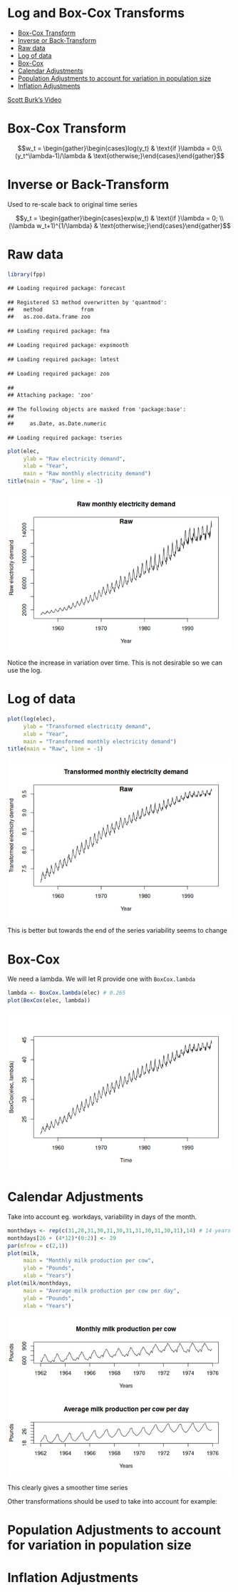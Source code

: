 Log and Box-Cox Transforms
================

- <a href="#box-cox-transform" id="toc-box-cox-transform">Box-Cox
  Transform</a>
- <a href="#inverse-or-back-transform"
  id="toc-inverse-or-back-transform">Inverse or Back-Transform</a>
- <a href="#raw-data" id="toc-raw-data">Raw data</a>
- <a href="#log-of-data" id="toc-log-of-data">Log of data</a>
- <a href="#box-cox" id="toc-box-cox">Box-Cox</a>
- <a href="#calendar-adjustments" id="toc-calendar-adjustments">Calendar
  Adjustments</a>
- <a
  href="#population-adjustments-to-account-for-variation-in-population-size"
  id="toc-population-adjustments-to-account-for-variation-in-population-size">Population
  Adjustments to account for variation in population size</a>
- <a href="#inflation-adjustments"
  id="toc-inflation-adjustments">Inflation Adjustments</a>

[Scott Burk’s
Video](https://www.youtube.com/watch?v=HzjolWoxjPI&list=PLX-TyAzMwGs-I3i5uiCin37VFMSy4c50F&index=4)

# Box-Cox Transform

$$w_t = \begin{gather}\begin{cases}log(y_t) & \text{if  }\lambda = 0;\\ (y_t^\lambda-1)/\lambda & \text{otherwise;}\end{cases}\end{gather}$$

# Inverse or Back-Transform

Used to re-scale back to original time series

$$y_t = \begin{gather}\begin{cases}exp(w_t) & \text{if  }\lambda = 0; \\ (\lambda w_t+1)^{1/\lambda} & \text{otherwise;}\end{cases}\end{gather}$$

# Raw data

``` r
library(fpp)
```

    ## Loading required package: forecast

    ## Registered S3 method overwritten by 'quantmod':
    ##   method            from
    ##   as.zoo.data.frame zoo

    ## Loading required package: fma

    ## Loading required package: expsmooth

    ## Loading required package: lmtest

    ## Loading required package: zoo

    ## 
    ## Attaching package: 'zoo'

    ## The following objects are masked from 'package:base':
    ## 
    ##     as.Date, as.Date.numeric

    ## Loading required package: tseries

``` r
plot(elec,
     ylab = "Raw electricity demand",
     xlab = "Year",
     main = "Raw monthly electricity demand")
title(main = "Raw", line = -1)
```

![](04Transformations_files/figure-gfm/unnamed-chunk-1-1.png)<!-- -->

Notice the increase in variation over time. This is not desirable so we
can use the log.

# Log of data

``` r
plot(log(elec),
     ylab = "Transformed electricity demand",
     xlab = "Year",
     main = "Transformed monthly electricity demand")
title(main = "Raw", line = -1)
```

![](04Transformations_files/figure-gfm/unnamed-chunk-2-1.png)<!-- -->

This is better but towards the end of the series variability seems to
change

# Box-Cox

We need a lambda. We will let R provide one with `BoxCox.lambda`

``` r
lambda <- BoxCox.lambda(elec) # 0.265
plot(BoxCox(elec, lambda))
```

![](04Transformations_files/figure-gfm/unnamed-chunk-3-1.png)<!-- -->

# Calendar Adjustments

Take into account eg. workdays, variability in days of the month.

``` r
monthdays <- rep(c(31,28,31,30,31,30,31,31,30,31,30,31),14) # 14 years of data
monthdays[26 + (4*12)*(0:2)] <- 29
par(mfrow = c(2,1))
plot(milk,
     main = "Monthly milk production per cow",
     ylab = "Pounds",
     xlab = "Years")
plot(milk/monthdays,
     main = "Average milk production per cow per day",
     ylab = "Pounds",
     xlab = "Years")
```

![](04Transformations_files/figure-gfm/unnamed-chunk-4-1.png)<!-- -->

This clearly gives a smoother time series

Other transformations should be used to take into account for example:

# Population Adjustments to account for variation in population size

# Inflation Adjustments

